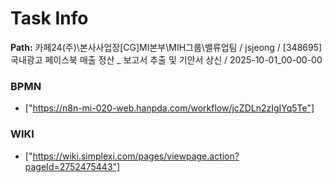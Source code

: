 # Task Info

**Path:** 카페24(주)\본사사업장\[CG]MI본부\MIH그룹\밸류업팀 / jsjeong / [348695] 국내광고 페이스북 매출 정산 _ 보고서 추출 및 기안서 상신 / 2025-10-01_00-00-00

### BPMN
- ["https://n8n-mi-020-web.hanpda.com/workflow/jcZDLn2zIgIYq5Te"]

### WIKI
- ["https://wiki.simplexi.com/pages/viewpage.action?pageId=2752475443"]

